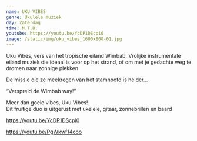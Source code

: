 ```yaml
---
name: UKU VIBES
genre: Ukulele muziek
day: Zaterdag
time: N.T.B.
youtube: https://youtu.be/YcDP1DScpi0
image: /static/img/uku_vibes_1600x800-01.jpg
---
```

Uku Vibes, vers van het tropische eiland Wimbab. Vrolijke instrumentale eiland muziek die ideaal is voor op het strand, of om met je gedachte weg te dromen naar zonnige plekken.

De missie die ze meekregen van het stamhoofd is helder...

“Verspreid de Wimbab way!”

Meer dan goeie vibes, Uku Vibes!\
Dit fruitige duo is uitgerust met ukelele, gitaar, zonnebrillen en baard

<https://youtu.be/YcDP1DScpi0>

<https://youtu.be/PgWkwf14coo>